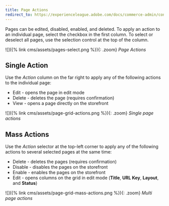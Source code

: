 ```yaml
---
title: Page Actions
redirect_to: https://experienceleague.adobe.com/docs/commerce-admin/content-design/elements/pages/pages-workspace.html#page-actions
---
```


Pages can be edited, disabled, enabled, and deleted. To apply an action to an individual page, select the checkbox in the first column. To select or deselect all pages, use the selection control at the top of the column.

![]({% link cms/assets/pages-select.png %}){: .zoom}
_Page Actions_

## Single Action

Use the _Action_ column on the far right to apply any of the following actions to the individual page:

- Edit - opens the page in edit mode
- Delete - deletes the page (requires confirmation)
- View - opens a page directly on the storefront

![]({% link cms/assets/page-grid-actions.png %}){: .zoom}
_Single page actions_

## Mass Actions

Use the _Action_ selector at the top-left corner to apply any of the following actions to several selected pages at the same time:

- Delete - deletes the pages (requires confirmation)
- Disable - disables the pages on the storefront
- Enable - enables the pages on the storefront
- Edit - opens columns on the grid in edit mode (**Title**, **URL Key**, **Layout**, and **Status**)

![]({% link cms/assets/page-grid-mass-actions.png %}){: .zoom}
_Multi page actions_
